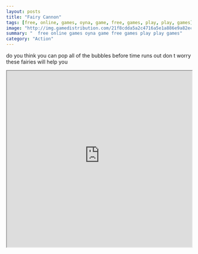 ```yaml
---
layout: posts
title: "Fairy Cannon"
tags: [free, online, games, oyna, game, free, games, play, play, games]
image: "http://img.gamedistribution.com/21f8cdda5a2c4716a5e1a886e9a82eca.jpg"
summary: "  free online games oyna game free games play play games"
category: "Action"
---
```


do you think you can pop all of the bubbles before time runs out don t worry these fairies will help you

<iframe width="100%" height="480px;" src="http://html5.gamedistribution.com/21f8cdda5a2c4716a5e1a886e9a82eca/"></iframe>